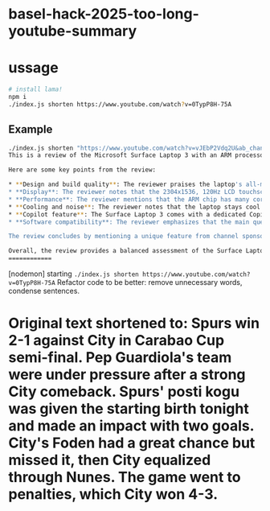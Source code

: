 # basel-hack-2025-too-long-youtube-summary

# ussage
```bash
# install lama!
npm i 
./index.js shorten https://www.youtube.com/watch?v=0TypP8H-75A
```


## Example
```bash
./index.js shorten "https://www.youtube.com/watch?v=vJEbP2Vdq2U&ab_channel=MarquesBrownlee"
This is a review of the Microsoft Surface Laptop 3 with an ARM processor, specifically the Snapdragon X Elite chip. The reviewer has spent several weeks using the device and shares their observations and thoughts on its performance, design, and features.

Here are some key points from the review:

* **Design and build quality**: The reviewer praises the laptop's all-metal design, keyboard, trackpad, and haptics. They also mention that the premium matte black finish is a nice touch.
* **Display**: The reviewer notes that the 2304x1536, 120Hz LCD touchscreen is not OLED, but still offers good brightness and color accuracy. However, they wish there was an OLED option available.
* **Performance**: The reviewer mentions that the ARM chip has many cores, but weaker individual performance on single-core basis. This means it's well-suited for tasks that utilize multiple cores, such as video editing or web browsing, but may not be ideal for demanding tasks like gaming.
* **Cooling and noise**: The reviewer notes that the laptop stays cool and quiet, even during intense usage.
* **Copilot feature**: The Surface Laptop 3 comes with a dedicated Copilot button on the keyboard, which allows users to interact with Microsoft's AI-powered assistant.
* **Software compatibility**: The reviewer emphasizes that the main question for potential buyers is whether their software of choice works on ARM. They encourage viewers to research this before making a purchase.

The review concludes by mentioning a unique feature from channel sponsor dbrand: an X-ray skin that allows users to see the internal components of their device using a special X-ray machine. The reviewer has used this product and finds it fascinating, but notes that it's not necessary for most users.

Overall, the review provides a balanced assessment of the Surface Laptop 3 with ARM processor, highlighting both its strengths and weaknesses.
============
```


[nodemon] starting `./index.js shorten https://www.youtube.com/watch?v=0TypP8H-75A`
Refactor code to be better: remove unnecessary words, condense sentences.

Original text shortened to:
Spurs win 2-1 against City in Carabao Cup semi-final. Pep Guardiola's team were under pressure after a strong City comeback. 
Spurs' posti kogu was given the starting birth tonight and made an impact with two goals. City's Foden had a great chance but missed it, then City equalized through Nunes. The game went to penalties, which City won 4-3.
============